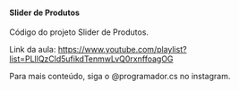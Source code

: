 #### Slider de Produtos

Código do projeto Slider de Produtos.

Link da aula: https://www.youtube.com/playlist?list=PLllQzCld5ufikdTenmwLvQ0rxnffoagOG

Para mais conteúdo, siga o @programador.cs no instagram.
